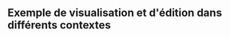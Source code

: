 <script type="text/javascript" src="./libs/d3.js"></script>
<script type="text/javascript" src="./libs/timeline.js"></script>
<link rel="stylesheet" type="text/css" href="./css/style.css">

<script src="./libs/settings.js"></script>

<script src="./libs/d3.js"></script>
<script src="./libs/d3.chart.min.js"></script>
<script src="./libs/lodash.underscore.js"></script>
<script src="./libs/underscore.string.js"></script>
<script src="./libs/rAF.js"></script>
<script src="./libs/get-set.js"></script>
<script src="./libs/backbone-c.rig.js"></script>
<script src="./libs/bindings.js"></script>


<script src="./libs/wave.utils.js"></script>
<script src="./libs/areavis.js"></script>
<script src="./libs/timeLine.js"></script>
<script src="./libs/segment-vis.js"></script>
<script src="./libs/segment-edit.js"></script>
<script src="./libs/brush-vis.js"></script>
<script src="./libs/breakpoint-edit.js"></script>
<script src="./libs/zoomer.js"></script>
<script src="./libs/waveform-vis.js"></script>


## Exemple de visualisation et d'édition dans différents contextes

<!-- Et pour la mise à disposition des résultats de recherche (directement accessible, standard, un navigateur suffit)
Pas de changement d'outil entre ces deux mondes. -->

